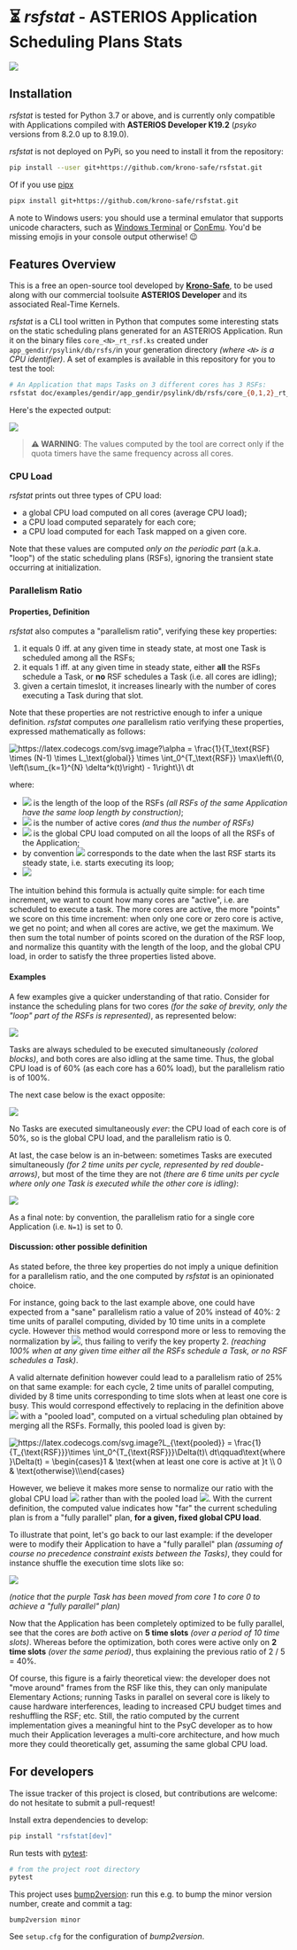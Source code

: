 # ⏳ *rsfstat* - ASTERIOS Application Scheduling Plans Stats

[![](https://github.com/krono-safe/rsfstat/actions/workflows/test.yml/badge.svg)](https://github.com/krono-safe/rsfstat/actions/workflows/test.yml)

## Installation

*rsfstat* is tested for Python 3.7 or above, and is currently only compatible
with Applications compiled with **ASTERIOS Developer K19.2** (*psyko* versions
from 8.2.0 up to 8.19.0).

*rsfstat* is not deployed on PyPi, so you need to install it from the
repository:

```bash
pip install --user git+https://github.com/krono-safe/rsfstat.git
```

Of if you use [pipx][3]

```bash
pipx install git+https://github.com/krono-safe/rsfstat.git
```

A note to Windows users: you should use a terminal emulator that supports
unicode characters, such as [Windows Terminal][1] or [ConEmu][2]. You'd be
missing emojis in your console output otherwise! 😉


## Features Overview

This is a free an open-source tool developed by [**Krono-Safe**][6], to be used
along with our commercial toolsuite **ASTERIOS Developer** and its associated
Real-Time Kernels.

*rsfstat* is a CLI tool written in Python that computes some interesting stats on
the static scheduling plans generated for an ASTERIOS Application. Run it on the
binary files `core_<N>_rt_rsf.ks` created under `app_gendir/psylink/db/rsfs/`in
your generation directory _(where `<N>` is a CPU identifier)_. A set of examples
is available in this repository for you to test the tool:

```bash
# An Application that maps Tasks on 3 different cores has 3 RSFs:
rsfstat doc/examples/gendir/app_gendir/psylink/db/rsfs/core_{0,1,2}_rt_rsf.ks
```

Here's the expected output:

![](doc/img/console-screenshot.png)

> **⚠ WARNING**: The values computed by the tool are correct only if the quota
> timers have the same frequency across all cores.


### CPU Load

*rsfstat* prints out three types of CPU load:

* a global CPU load computed on all cores (average CPU load);
* a CPU load computed separately for each core;
* a CPU load computed for each Task mapped on a given core.

Note that these values are computed _only on the periodic part_ (a.k.a. "loop")
of the static scheduling plans (RSFs), ignoring the transient state occurring at
initialization.

### Parallelism Ratio

#### Properties, Definition

*rsfstat* also computes a "parallelism ratio", verifying these key properties:

1. it equals 0 iff. at any given time in steady state, at most one Task is
   scheduled among all the RSFs;
2. it equals 1 iff. at any given time in steady state, either **all** the RSFs
   schedule a Task, or **no** RSF schedules a Task (i.e. all cores are idling);
3. given a certain timeslot, it increases linearly with the number of cores
   executing a Task during that slot.

Note that these properties are not restrictive enough to infer a unique
definition. *rsfstat* computes *one* parallelism ratio verifying these
properties, expressed mathematically as follows:

<img src="https://latex.codecogs.com/svg.image?\alpha&space;=&space;\frac{1}{T_\text{RSF}&space;\times&space;(N-1)&space;\times&space;L_\text{global}}&space;\times&space;\int_0^{T_\text{RSF}}&space;\max\left\{0,&space;\left(\sum_{k=1}^{N}&space;\delta^k(t)\right)&space;-&space;1\right\}\&space;dt" title="https://latex.codecogs.com/svg.image?\alpha = \frac{1}{T_\text{RSF} \times (N-1) \times L_\text{global}} \times \int_0^{T_\text{RSF}} \max\left\{0, \left(\sum_{k=1}^{N} \delta^k(t)\right) - 1\right\}\ dt" />

where:

* ![](https://latex.codecogs.com/svg.image?T_\text{RSF}) is the length of the loop of the RSFs *(all RSFs of the same
  Application have the same loop length by construction)*;
* ![](https://latex.codecogs.com/svg.image?N%3E1) is the number of active cores *(and thus the number of RSFs)*
* ![](https://latex.codecogs.com/svg.image?L_\text{global}) is the global CPU load computed on all the loops of all the RSFs
  of the Application;
* by convention ![](https://latex.codecogs.com/svg.image?t=0) corresponds to the date when the last RSF starts its steady
  state, i.e. starts executing its loop;
* ![](https://latex.codecogs.com/svg.image?%5Cforall%20t%5Cin%5B0,%20T_%5Ctext%7BRSF%7D%5D,%5Cquad%5Cdelta%5Ek(t)=%5Cbegin%7Bcases%7D1&%5Ctext%7Bif%20a%20Task%20is%20scheduled%20on%20the%20%7Dk%5Ctext%7B-th%20RSF%20at%20date%20%7Dt%5C%5C0&%5Ctext%7Botherwise%7D%5Cend%7Bcases%7D)

The intuition behind this formula is actually quite simple: for each time
increment, we want to count how many cores are "active", i.e. are scheduled to
execute a task. The more cores are active, the more "points" we score on this
time increment: when only one core or zero core is active, we get no point; and
when all cores are active, we get the maximum. We then sum the total number of
points scored on the duration of the RSF loop, and normalize this quantity with
the length of the loop, and the global CPU load, in order to satisfy the three
properties listed above.


#### Examples

A few examples give a quicker understanding of that ratio. Consider for instance
the scheduling plans for two cores *(for the sake of brevity, only the "loop"
part of the RSFs is represented)*, as represented below:

![](./doc/img/parallelism-ratio-100.drawio.svg)

Tasks are always scheduled to be executed simultaneously *(colored blocks)*,
and both cores are also idling at the same time. Thus, the global CPU load is of
60% (as each core has a 60% load), but the parallelism ratio is of 100%.

The next case below is the exact opposite:

![](./doc/img/parallelism-ratio-0.drawio.svg)

No Tasks are executed simultaneously _ever_: the CPU load of each core is of
50%, so is the global CPU load, and the parallelism ratio is 0.

At last, the case below is an in-between: sometimes Tasks are executed
simultaneously *(for 2 time units per cycle, represented by red double-arrows)*,
but most of the time they are not *(there are 6 time units per cycle where only
one Task is executed while the other core is idling)*:

![](./doc/img/parallelism-ratio-18.drawio.svg)

As a final note: by convention, the parallelism ratio for a single core
Application (i.e. `N=1`) is set to 0.

#### Discussion: other possible definition

As stated before, the three key properties do not imply a unique definition for
a parallelism ratio, and the one computed by *rsfstat* is an opinionated choice.

For instance, going back to the last example above, one could have expected from
a "sane" parallelism ratio a value of 20% instead of 40%: 2 time units of
parallel computing, divided by 10 time units in a complete cycle. However this
method would correspond more or less to removing the normalization by
![](https://latex.codecogs.com/svg.image?L_\text{global}), thus failing to
verify the key property 2. _(reaching 100% when at any given time either all the
RSFs schedule a Task, or no RSF schedules a Task)_.

A valid alternate definition however could lead to a parallelism ratio of 25% on
that same example: for each cycle, 2 time units of parallel computing, divided
by 8 time units corresponding to time slots when at least one core is busy. This
would correspond effectively to replacing in the definition above
![](https://latex.codecogs.com/svg.image?L_\text{global}) with a "pooled load",
computed on a virtual scheduling plan obtained by merging all the RSFs.
Formally, this pooled load is given by:

<img
src="https://latex.codecogs.com/svg.image?L_{\text{pooled}}&space;=&space;\frac{1}{T_{\text{RSF}}}\times&space;\int_0^{T_{\text{RSF}}}\Delta(t)\&space;dt\qquad\text{where&space;}\Delta(t)&space;=&space;\begin{cases}1&space;&&space;\text{when&space;at&space;least&space;one&space;core&space;is&space;active&space;at&space;}t&space;\\&space;0&space;&&space;\text{otherwise}\\\end{cases}"
title="https://latex.codecogs.com/svg.image?L_{\text{pooled}} =
\frac{1}{T_{\text{RSF}}}\times \int_0^{T_{\text{RSF}}}\Delta(t)\
dt\qquad\text{where }\Delta(t) = \begin{cases}1 & \text{when at least one core
is active at }t \\ 0 & \text{otherwise}\\\end{cases}" />

However, we believe it makes more sense to normalize our ratio with the global
CPU load ![](https://latex.codecogs.com/svg.image?L_\text{global}) rather than
with the pooled load ![](https://latex.codecogs.com/svg.image?L_\text{pooled}).
With the current definition, the computed value indicates how "far" the current
scheduling plan is from a "fully parallel" plan, **for a given, fixed global CPU
load**.

To illustrate that point, let's go back to our last example: if the developer
were to modify their Application to have a "fully parallel" plan _(assuming of
course no precedence constraint exists between the Tasks)_, they could for
instance shuffle the execution time slots like so:

![](doc/img/parallelism-ratio-18-to-100.drawio.svg)

_(notice that the purple Task has been moved from core 1 to core 0 to achieve a
"fully parallel" plan)_

Now that the Application has been completely optimized to be fully parallel, see
that the cores are *both* active on **5 time slots** _(over a period of 10 time
slots)_. Whereas before the optimization, both cores were active only on **2
time slots** _(over the same period)_, thus explaining the previous ratio of 2 /
5 = 40%.

Of course, this figure is a fairly theoretical view: the developer does not
"move around" frames from the RSF like this, they can only manipulate Elementary
Actions; running Tasks in parallel on several core is likely to cause hardware
interferences, leading to increased CPU budget times and reshuffling the RSF;
etc. Still, the ratio computed by the current implementation gives a meaningful
hint to the PsyC developer as to how much their Application leverages a
multi-core architecture, and how much more they could theoretically get,
assuming the same global CPU load.


## For developers

The issue tracker of this project is closed, but contributions are welcome: do
not hesitate to submit a pull-request!

Install extra dependencies to develop:

```sh
pip install "rsfstat[dev]"
```

Run tests with [pytest][4]:

```sh
# from the project root directory
pytest
```

This project uses [bump2version][5]: run this e.g. to bump the minor version
number, create and commit a tag:

```shell
bump2version minor
```

See `setup.cfg` for the configuration of *bump2version*.

[1]: https://aka.ms/terminal
[2]: https://conemu.github.io/
[3]: https://github.com/pypa/pipx
[4]: https://docs.pytest.org/
[5]: https://github.com/c4urself/bump2version
[6]: https://www.krono-safe.com
